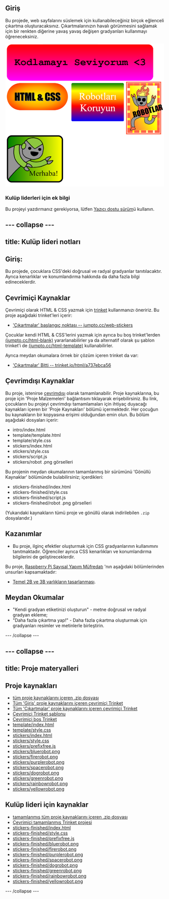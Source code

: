 ## Giriş

Bu projede, web sayfalarını süslemek için kullanabileceğiniz birçok eğlenceli çıkartma oluşturacaksınız. Çıkartmalarınızın havalı görünmesini sağlamak için bir renkten diğerine yavaş yavaş değişen gradyanları kullanmayı öğreneceksiniz.

![ekran görüntüsü](images/stickers-finished.png)

### Kulüp liderleri için ek bilgi

Bu projeyi yazdırmanız gerekiyorsa, lütfen [Yazıcı dostu sürüm](https://projects.raspberrypi.org/tr-TR/projects/stickers/print)ü kullanın.

--- collapse ---
---
title: Kulüp lideri notları
---

## Giriş:

Bu projede, çocuklara CSS'deki doğrusal ve radyal gradyanlar tanıtılacaktır. Ayrıca kenarlıklar ve konumlandırma hakkında da daha fazla bilgi edineceklerdir.

## Çevrimiçi Kaynaklar

Çevrimiçi olarak HTML & CSS yazmak için [trinket](https://trinket.io/) kullanmanızı öneririz. Bu proje aşağıdaki trinket'leri içerir:

* ['Çıkartmalar' başlangıç noktası -- jumpto.cc/web-stickers](http://jumpto.cc/web-stickers)

Çocuklar kendi HTML & CSS'lerini yazmak için ayrıca bu boş trinket'lerden [(jumpto.cc/html-blank)](http://jumpto.cc/html-blank) yararlanabilirler ya da alternatif olarak şu şablon trinket'i de [(jumpto.cc/html-template)](http://jumpto.cc/html-template) kullanabilirler.

Ayrıca meydan okumalara örnek bir çözüm içeren trinket da var:

* ['Çıkartmalar' Bitti -- trinket.io/html/a737ebca56](https://trinket.io/html/a737ebca56)

## Çevrimdışı Kaynaklar

Bu proje, istenirse [çevrimdışı](https://www.codeclubprojects.org/en-GB/resources/webdev-working-offline/) olarak tamamlanabilir. Proje kaynaklarına, bu proje için 'Proje Malzemeleri' bağlantısını tıklayarak erişebilirsiniz. Bu link, çocukların bu projeyi çevrimdışı tamamlamaları için ihtiyaç duyacağı kaynakları içeren bir 'Proje Kaynakları' bölümü içermektedir. Her çocuğun bu kaynakların bir kopyasına erişimi olduğundan emin olun. Bu bölüm aşağıdaki dosyaları içerir:

* intro/index.html
* template/template.html
* template/style.css
* stickers/index.html
* stickers/style.css
* stickers/script.js
* stickers/robot .png görselleri

Bu projenin meydan okumalarının tamamlanmış bir sürümünü 'Gönüllü Kaynaklar' bölümünde bulabilirsiniz; içerdikleri:

* stickers-finished/index.html
* stickers-finished/style.css
* stickers-finished/script.js
* stickers-finished/robot .png görselleri

(Yukarıdaki kaynakların tümü proje ve gönüllü olarak indirilebilen `.zip` dosyalarıdır.)

## Kazanımlar

* Bu proje, ilginç efektler oluşturmak için CSS gradyanlarının kullanımını tanıtmaktadır. Öğrenciler ayrıca CSS kenarlıkları ve konumlandırma bilgilerini de geliştireceklerdir. 

Bu proje, [Raspberry Pi Sayısal Yapım Müfredatı](https://rpf.io/curriculum) 'nın aşağıdaki bölümlerinden unsurları kapsamaktadır:

* [Temel 2B ve 3B varlıkların tasarlanması](https://www.raspberrypi.org/curriculum/design/creator).

## Meydan Okumalar

* "Kendi gradyan etiketinizi oluşturun" - metne doğrusal ve radyal gradyan ekleme;
* "Daha fazla çıkartma yap!" - Daha fazla çıkartma oluşturmak için gradyanları resimler ve metinlerle birleştirin.

--- /collapse ---

--- collapse ---
---
title: Proje materyalleri
---

## Proje kaynakları

* [tüm proje kaynaklarını içeren .zip dosyası](https://rpf.io/p/tr-TR/stickers-go)
* [Tüm 'Giriş' proje kaynaklarını içeren çevrimiçi Trinket](http://jumpto.cc/web-intro)
* [Tüm 'Çıkartmalar' proje kaynaklarını içeren çevrimiçi Trinket](http://jumpto.cc/web-stickers)
* [Çevrimiçi Trinket şablonu](http://jumpto.cc/trinket-template)
* [Çevrimiçi boş Trinket](http://jumpto.cc/trinket-blank)
* [template/index.html](resources/template-index.html)
* [template/style.css](resources/template-style.css)
* [stickers/index.html](resources/stickers-index.html)
* [stickers/style.css](resources/stickers-style.css)
* [stickers/prefixfree.js](resources/stickers-prefixfree.js)
* [stickers/bluerobot.png](resources/stickers-bluerobot.png)
* [stickers/firerobot.png](resources/stickers-firerobot.png)
* [stickers/purplerobot.png](resources/stickers-purplerobot.png)
* [stickers/spacerobot.png](resources/stickers-spacerobot.png)
* [stickers/dogrobot.png](resources/stickers-dogrobot.png)
* [stickers/greenrobot.png](resources/stickers-greenrobot.png)
* [stickers/rainbowrobot.png](resources/stickers-rainbowrobot.png)
* [stickers/yellowrobot.png](resources/stickers-yellowrobot.png)

## Kulüp lideri için kaynaklar

* [tamamlanmış tüm proje kaynaklarını içeren .zip dosyası](https://rpf.io/p/tr-TR/stickers-go)
* [Çevrimiçi tamamlanmış Trinket projesi](https://trinket.io/html/a737ebca56)
* [stickers-finished/index.html](resources/stickers-finished-index.html)
* [stickers-finished/style.css](resources/stickers-finished-style.css)
* [stickers-finished/prefixfree.js](resources/stickers-finished-prefixfree.js)
* [stickers-finished/bluerobot.png](resources/stickers-finished-bluerobot.png)
* [stickers-finished/firerobot.png](resources/stickers-finished-firerobot.png)
* [stickers-finished/purplerobot.png](resources/stickers-finished-purplerobot.png)
* [stickers-finished/spacerobot.png](resources/stickers-finished-spacerobot.png)
* [stickers-finished/dogrobot.png](resources/stickers-finished-dogrobot.png)
* [stickers-finished/greenrobot.png](resources/stickers-finished-greenrobot.png)
* [stickers-finished/rainbowrobot.png](resources/stickers-finished-rainbowrobot.png)
* [stickers-finished/yellowrobot.png](resources/stickers-finished-yellowrobot.png)

--- /collapse ---
